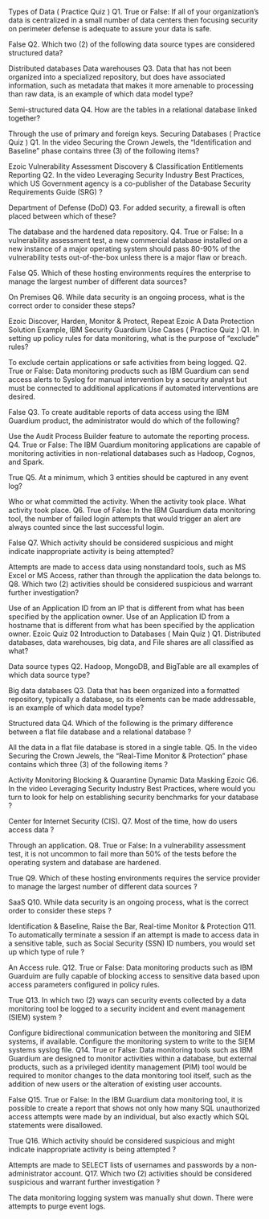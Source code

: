Types of Data ( Practice Quiz )
Q1. True or False: If all of your organization’s data is centralized in a small number of data centers then focusing security on perimeter defense is adequate to assure your data is safe.

False
Q2. Which two (2) of the following data source types are considered structured data?

Distributed databases
Data warehouses
Q3. Data that has not been organized into a specialized repository, but does have associated information, such as metadata that makes it more amenable to processing than raw data, is an example of which data model type?

Semi-structured data
Q4. How are the tables in a relational database linked together?

Through the use of primary and foreign keys.
Securing Databases ( Practice Quiz )
Q1. In the video Securing the Crown Jewels, the “Identification and Baseline” phase contains three (3) of the following items?

Ezoic
Vulnerability Assessment
Discovery & Classification
Entitlements Reporting
Q2. In the video Leveraging Security Industry Best Practices, which US Government agency is a co-publisher of the Database Security Requirements Guide (SRG) ?

Department of Defense (DoD)
Q3. For added security, a firewall is often placed between which of these?

The database and the hardened data repository.
Q4. True or False: In a vulnerability assessment test, a new commercial database installed on a new instance of a major operating system should pass 80-90% of the vulnerability tests out-of-the-box unless there is a major flaw or breach.

False
Q5. Which of these hosting environments requires the enterprise to manage the largest number of different data sources?

On Premises
Q6. While data security is an ongoing process, what is the correct order to consider these steps?

Ezoic
Discover, Harden, Monitor & Protect, Repeat
Ezoic
A Data Protection Solution Example, IBM Security Guardium Use Cases ( Practice Quiz )
Q1. In setting up policy rules for data monitoring, what is the purpose of “exclude” rules?

To exclude certain applications or safe activities from being logged.
Q2. True or False: Data monitoring products such as IBM Guardium can send access alerts to Syslog for manual intervention by a security analyst but must be connected to additional applications if automated interventions are desired.

False
Q3. To create auditable reports of data access using the IBM Guardium product, the administrator would do which of the following?

Use the Audit Process Builder feature to automate the reporting process.
Q4. True or False: The IBM Guardium monitoring applications are capable of monitoring activities in non-relational databases such as Hadoop, Cognos, and Spark.

True
Q5. At a minimum, which 3 entities should be captured in any event log?

Who or what committed the activity.
When the activity took place.
What activity took place.
Q6. True of False: In the IBM Guardium data monitoring tool, the number of failed login attempts that would trigger an alert are always counted since the last successful login.

False
Q7. Which activity should be considered suspicious and might indicate inappropriate activity is being attempted?

Attempts are made to access data using nonstandard tools, such as MS Excel or MS Access, rather than through the application the data belongs to.
Q8. Which two (2) activities should be considered suspicious and warrant further investigation?

Use of an Application ID from an IP that is different from what has been specified by the application owner.
Use of an Application ID from a hostname that is different from what has been specified by the application owner.
Ezoic
Quiz 02
Introduction to Databases ( Main Quiz )
Q1. Distributed databases, data warehouses, big data, and File shares are all classified as what?

Data source types
Q2. Hadoop, MongoDB, and BigTable are all examples of which data source type?

Big data databases
Q3. Data that has been organized into a formatted repository, typically a database, so its elements can be made addressable, is an example of which data model type?

Structured data
Q4. Which of the following is the primary difference between a flat file database and a relational database ?

All the data in a flat file database is stored in a single table.
Q5. In the video Securing the Crown Jewels, the “Real-Time Monitor & Protection” phase contains which three (3) of the following items ?

Activity Monitoring
Blocking & Quarantine
Dynamic Data Masking
Ezoic
Q6. In the video Leveraging Security Industry Best Practices, where would you turn to look for help on establishing security benchmarks for your database ?

Center for Internet Security (CIS).
Q7. Most of the time, how do users access data ?

Through an application.
Q8. True or False: In a vulnerability assessment test, it is not uncommon to fail more than 50% of the tests before the operating system and database are hardened.

True
Q9. Which of these hosting environments requires the service provider to manage the largest number of different data sources ?

SaaS
Q10. While data security is an ongoing process, what is the correct order to consider these steps ?

Identification & Baseline, Raise the Bar, Real-time Monitor & Protection
Q11. To automatically terminate a session if an attempt is made to access data in a sensitive table, such as Social Security (SSN) ID numbers, you would set up which type of rule ?

An Access rule.
Q12. True or False: Data monitoring products such as IBM Guarduim are fully capable of blocking access to sensitive data based upon access parameters configured in policy rules. 

True
Q13. In which two (2) ways can security events collected by a data monitoring tool be logged to a security incident and event management (SIEM) system ?

Configure bidirectional communication between the monitoring and SIEM systems, if available.
Configure the monitoring system to write to the SIEM systems syslog file.
Q14. True or False: Data monitoring tools such as IBM Guardium are designed to monitor activities within a database, but external products, such as a privileged identity management (PIM) tool would be required to monitor changes to the data monitoring tool itself, such as the addition of new users or the alteration of existing user accounts.

False
Q15. True or False: In the IBM Guardium data monitoring tool, it is possible to create a report that shows not only how many SQL unauthorized access attempts were made by an individual, but also exactly which SQL statements were disallowed.

True
Q16. Which activity should be considered suspicious and might indicate inappropriate activity is being attempted ?

Attempts are made to SELECT lists of usernames and passwords by a non-administrator account.
Q17. Which two (2) activities should be considered suspicious and warrant further investigation ?

The data monitoring logging system was manually shut down.
There were attempts to purge event logs.
